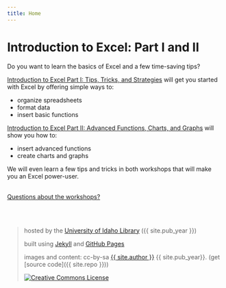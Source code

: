 ```yaml
---
title: Home
---
```

# Introduction to Excel: Part I and II

Do you want to learn the basics of Excel and a few time-saving tips? 

<a href="https://jylisadoney.github.io/intro-excel-1/" target="_blank">Introduction to Excel Part I: Tips, Tricks, and Strategies</a> will get you started with Excel by offering simple ways to:
- organize spreadsheets
- format data
- insert basic functions

<a href="https://jylisadoney.github.io/intro-excel-2/" target="_blank">Introduction to Excel Part II: Advanced Functions, Charts, and Graphs</a> will show you how to:
- insert advanced functions
- create charts and graphs

We will even learn a few tips and tricks in both workshops that will make you an Excel power-user.

<br>
<a href="https://vivo.nkn.uidaho.edu/vivo/display/n104190" target="_blank">Questions about the workshops?</a>

<br><br>
> hosted by the <a href="https://www.lib.uidaho.edu/" target="_blank">University of Idaho Library</a> ({{ site.pub_year }})
>
> built using [Jekyll](https://jekyllrb.com/) and [GitHub Pages](https://pages.github.com/)
>
> images and content: cc-by-sa <a href="https://github.com/{{ site.github_username }}">{{ site.author }}</a> {{ site.pub_year}}. (get [source code]({{ site.repo }}))
>
> <a href="http://creativecommons.org/licenses/by-sa/4.0/" rel="license"><img style="border-width: 0;" src="https://i.creativecommons.org/l/by-sa/4.0/88x31.png" alt="Creative Commons License" /></a>
